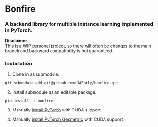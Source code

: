 # Bonfire

### A backend library for multiple instance learning implemented in PyTorch.  

**Disclaimer**  
This is a WIP personal project, so there will often be changes to the main branch and
backward compatibility is not guaranteed.

### Installation

1. Clone in as submodule:

```
git submodule add git@github.com:JAEarly/bonfire.git
```

2. Install submodule as an editable package:

```
pip install -e bonfire
```

3. Manually [install PyTorch](https://pytorch.org/get-started/locally/) with CUDA support.

4. Manually [install PyTorch Geometric](https://pytorch-geometric.readthedocs.io/en/latest/notes/installation.html) with CUDA support.
